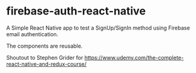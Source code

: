 # firebase-auth-react-native

A Simple React Native app to test a SignUp/SignIn method using Firebase email authentication.

The components are reusable.

Shoutout to Stephen Grider for https://www.udemy.com/the-complete-react-native-and-redux-course/
